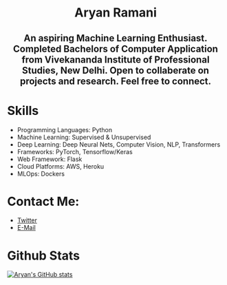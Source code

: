 # <div align='center'>Aryan Ramani </div>
## <div align='center'> An aspiring Machine Learning Enthusiast. Completed Bachelors of Computer Application from Vivekananda Institute of Professional Studies, New Delhi. Open to collaberate on projects and research. Feel free to connect. </div>


# Skills
* Programming Languages: Python
* Machine Learning: Supervised & Unsupervised
* Deep Learning: Deep Neural Nets, Computer Vision, NLP, Transformers
* Frameworks: PyTorch, Tensorflow/Keras
* Web Framework: Flask
* Cloud Platforms: AWS, Heroku
* MLOps: Dockers

# Contact Me:
* [Twitter](https://twitter.com/aryanramani_ai)
* [E-Mail](mailto:aryanramani67@gmail.com)

# Github Stats
[![Aryan's GitHub stats](https://github-readme-stats.vercel.app/api?username=notaryanramani&theme=dark&show_icons=true)](https://github.com/NotAryanRamani)

<!---
NotAryanRamani/NotAryanRamani is a ✨ special ✨ repository because its `README.md` (this file) appears on your GitHub profile.
You can click the Preview link to take a look at your changes.
--->
